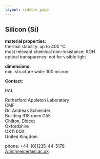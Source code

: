 ```yaml
---
layout: sidebar_page
---
```


## Silicon (Si)

__material properties:__  	
thermal stability: up to 400 °C  
most relevant chemical non-resistance:	KOH  
optical transparency:	not for visible light  
	
__dimensions:__	  
min. structure wide: 100 micron
<!--break-->
__Contact:__

RAL

Rutherford Appleton Laboratory  
CMF   
Dr. Andreas Schneider  
Building R18 room G55   
Chilton, Didcot  
Oxfordshire   
OX11 0QX   
United Kingdom  

phone: +44-(0)1235-44-5178  
A.Schneider@rl.ac.uk